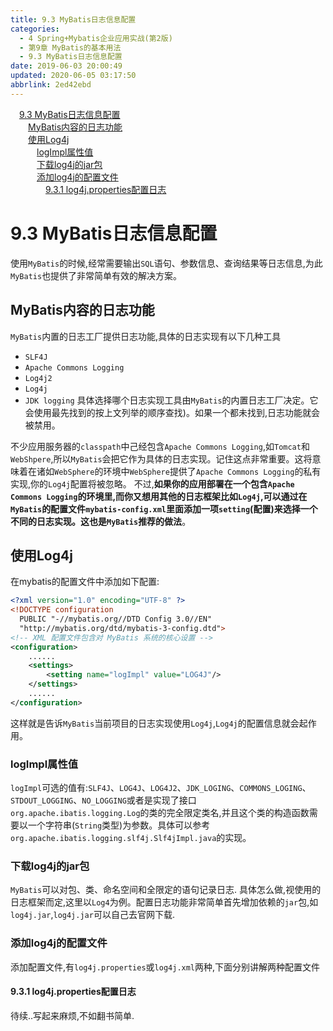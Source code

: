 ```yaml
---
title: 9.3 MyBatis日志信息配置
categories: 
  - 4 Spring+Mybatis企业应用实战(第2版)
  - 第9章 MyBatis的基本用法
  - 9.3 MyBatis日志信息配置
date: 2019-06-03 20:00:49
updated: 2020-06-05 03:17:50
abbrlink: 2ed42ebd
---
```

<div id='my_toc'><a href="/JavaReadingNotes/2ed42ebd/#9-3-MyBatis日志信息配置" class="header_1">9.3 MyBatis日志信息配置</a>&nbsp;<br><a href="/JavaReadingNotes/2ed42ebd/#MyBatis内容的日志功能" class="header_2">MyBatis内容的日志功能</a>&nbsp;<br><a href="/JavaReadingNotes/2ed42ebd/#使用Log4j" class="header_2">使用Log4j</a>&nbsp;<br><a href="/JavaReadingNotes/2ed42ebd/#logImpl属性值" class="header_3">logImpl属性值</a>&nbsp;<br><a href="/JavaReadingNotes/2ed42ebd/#下载log4j的jar包" class="header_3">下载log4j的jar包</a>&nbsp;<br><a href="/JavaReadingNotes/2ed42ebd/#添加log4j的配置文件" class="header_3">添加log4j的配置文件</a>&nbsp;<br><a href="/JavaReadingNotes/2ed42ebd/#9-3-1-log4j-properties配置日志" class="header_4">9.3.1 log4j.properties配置日志</a>&nbsp;<br></div>
<style>.header_1{margin-left: 1em;}.header_2{margin-left: 2em;}.header_3{margin-left: 3em;}.header_4{margin-left: 4em;}.header_5{margin-left: 5em;}.header_6{margin-left: 6em;}</style>
<!--more-->
<script>if (navigator.platform.search('arm')==-1){document.getElementById('my_toc').style.display = 'none';}var e,p = document.getElementsByTagName('p');while (p.length>0) {e = p[0];e.parentElement.removeChild(e);}</script>

<!--end-->
# 9.3 MyBatis日志信息配置
使用`MyBatis`的时候,经常需要输出`SQL`语句、参数信息、查询结果等日志信息,为此`MyBatis`也提供了非常简单有效的解决方案。
## MyBatis内容的日志功能
`MyBatis`内置的日志工厂提供日志功能,具体的日志实现有以下几种工具
- `SLF4J`
- `Apache Commons Logging`
- `Log4j2`
- `Log4j`
- `JDK logging`
具体选择哪个日志实现工具由`MyBatis`的内置日志工厂决定。它会使用最先找到的按上文列举的顺序查找)。如果一个都未找到,日志功能就会被禁用。

不少应用服务器的`classpath`中己经包含`Apache Commons Logging`,如`Tomcat`和`WebShpere`,所以`MyBatis`会把它作为具体的日志实现。记住这点非常重要。这将意味着在诸如`WebSphere`的环境中`WebSphere`提供了`Apache Commons Logging`的私有实现,你的`Log4j`配置将被忽略。
不过,**如果你的应用部署在一个包含`Apache Commons Logging`的环境里,而你又想用其他的日志框架比如`Log4j`,可以通过在`MyBatis`的配置文件`mybatis-config.xml`里面添加一项`setting`(配置)来选择一个不同的日志实现。这也是`MyBatis`推荐的做法**。
## 使用Log4j
在mybatis的配置文件中添加如下配置:
```xml
<?xml version="1.0" encoding="UTF-8" ?>
<!DOCTYPE configuration
  PUBLIC "-//mybatis.org//DTD Config 3.0//EN"
  "http://mybatis.org/dtd/mybatis-3-config.dtd">
<!-- XML 配置文件包含对 MyBatis 系统的核心设置 -->
<configuration>
    ......
    <settings>
        <setting name="logImpl" value="LOG4J"/>
    </settings>
    ......
</configuration>
```
这样就是告诉`MyBatis`当前项目的日志实现使用`Log4j`,`Log4j`的配置信息就会起作用。
### logImpl属性值
`logImpl`可选的值有:`SLF4J`、`LOG4J`、`LOG4J2`、`JDK_LOGING`、`COMMONS_LOGING`、`STDOUT_LOGGING`、`NO_LOGGING`或者是实现了接口`org.apache.ibatis.logging.Log`的类的完全限定类名,并且这个类的构造函数需要以一个字符串(`String`类型)为参数。具体可以参考`org.apache.ibatis.logging.slf4j.Slf4jImpl.java`的实现。
### 下载log4j的jar包
`MyBatis`可以对包、类、命名空间和全限定的语句记录日志.
具体怎么做,视使用的日志框架而定,这里以`Log4`为例。配置日志功能非常简单首先增加依赖的`jar`包,如`log4j.jar`,`log4j.jar`可以自己去官网下载.
### 添加log4j的配置文件
添加配置文件,有`log4j.properties`或`log4j.xml`两种,下面分别讲解两种配置文件
#### 9.3.1 log4j.properties配置日志
待续..写起来麻烦,不如翻书简单.

